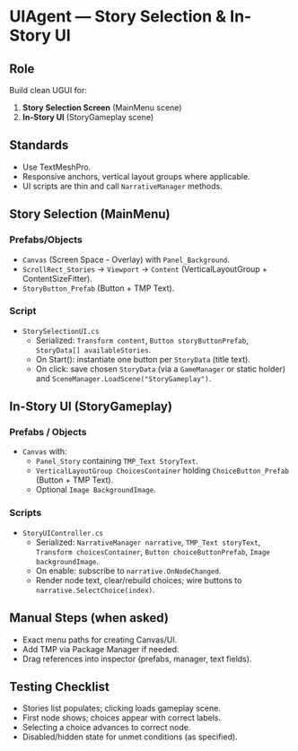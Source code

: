 # UIAgent — Story Selection & In-Story UI

## Role

Build clean UGUI for:

1) **Story Selection Screen** (MainMenu scene)
2) **In-Story UI** (StoryGameplay scene)

## Standards

- Use TextMeshPro.
- Responsive anchors, vertical layout groups where applicable.
- UI scripts are thin and call `NarrativeManager` methods.

## Story Selection (MainMenu)

### Prefabs/Objects

- `Canvas` (Screen Space - Overlay) with `Panel_Background`.
- `ScrollRect_Stories` → `Viewport` → `Content` (VerticalLayoutGroup + ContentSizeFitter).
- `StoryButton_Prefab` (Button + TMP Text).

### Script

- `StorySelectionUI.cs`
  - Serialized: `Transform content`, `Button storyButtonPrefab`, `StoryData[] availableStories`.
  - On Start(): instantiate one button per `StoryData` (title text).
  - On click: save chosen `StoryData` (via a `GameManager` or static holder) and `SceneManager.LoadScene("StoryGameplay")`.

## In-Story UI (StoryGameplay)

### Prefabs / Objects

- `Canvas` with:
  - `Panel_Story` containing `TMP_Text StoryText`.
  - `VerticalLayoutGroup ChoicesContainer` holding `ChoiceButton_Prefab` (Button + TMP Text).
  - Optional `Image BackgroundImage`.

### Scripts

- `StoryUIController.cs`
  - Serialized: `NarrativeManager narrative`, `TMP_Text storyText`, `Transform choicesContainer`, `Button choiceButtonPrefab`, `Image backgroundImage`.
  - On enable: subscribe to `narrative.OnNodeChanged`.
  - Render node text, clear/rebuild choices; wire buttons to `narrative.SelectChoice(index)`.

## Manual Steps (when asked)

- Exact menu paths for creating Canvas/UI.
- Add TMP via Package Manager if needed.
- Drag references into inspector (prefabs, manager, text fields).

## Testing Checklist

- Stories list populates; clicking loads gameplay scene.
- First node shows; choices appear with correct labels.
- Selecting a choice advances to correct node.
- Disabled/hidden state for unmet conditions (as specified).
